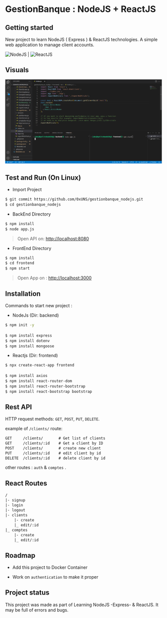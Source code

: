 # GestionBanque : NodeJS + ReactJS

## Getting started

New project to learn NodeJS ( Express ) & ReactJS technologies.
A simple web application to manage client accounts.

![NodeJS](https://img.shields.io/badge/Node.js-339933?style=for-the-badge&logo=nodedotjs&logoColor=white)  | ![ReactJS](https://img.shields.io/badge/React-20232A?style=for-the-badge&logo=react&logoColor=61DAFB) 

## Visuals
![demo](demo.gif)

## Test and Run (On Linux)

- Import Project
```bash
$ git commit https://github.com/0xUNS/gestionbanque_nodejs.git
$ cd gestionbanque_nodejs
```

- BackEnd Directory
```bash
$ npm install
$ node app.js
```
> Open API on: [http://localhost:8080](http://localhost:8080)

- FrontEnd Directory
```bash
$ npm install
$ cd frontend
$ npm start
```
> Open App on :  [http://localhost:3000](http://localhost:3000)

## Installation

Commands to start new project :

- NodeJs (Dir: backend)
```bash
$ npm init -y

$ npm install express
$ npm install dotenv
$ npm install mongoose
```

- Reactjs (Dir: frontend)
```bash
$ npx create-react-app frontend

$ npm install axios
$ npm install react-router-dom
$ npm install react-router-bootstrap
$ npm install react-bootstrap bootstrap
```

## Rest API
HTTP request methods: `GET`, `POST`, `PUT`, `DELETE`.

example of `/clients/` route:

```
GET		/clients/		# Get list of clients
GET		/clients/:id	# Get a client by ID
POST	/clients/		# create new client
PUT		/clients/:id	# edit client by id
DELETE	/clients/:id	# delete client by id
```

other routes : `auth` & `comptes` .

## React Routes

```
/
|- signup
|- login
|- logout
|- clients
	|- create
	|_ edit/:id
|_ comptes
	|- create
	|_ edit/:id
```



## Roadmap
- Add this project to Docker Container

- Work on `authentication` to make it proper


## Project status
This project was made as part of Learning NodeJS -Express- & ReactJS. It may be full of errors and bugs.